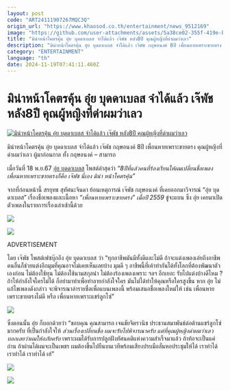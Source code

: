 ```yaml
---
layout: post
code: "ART24111907267MQC3Q"
origin_url: "https://www.khaosod.co.th/entertainment/news_9512169"
image: "https://github.com/user-attachments/assets/5a38ce02-355f-419e-bf5a-952f56f13aca"
title: "มิน่าหน้าโคตรคุ้น อุ๋ย บุดดาเบลส จำได้แล้ว เจ๊พัช หลัง8ปี คุณผู้หญิงที่ด่าผมว่าเลว"
description: "มิน่าหน้าโคตรคุ้น อุ๋ย บุดดาเบลส จำได้แล้ว เจ๊พัช กฤษอนงค์ 8ปี เพื่อนหายเพราะขายตรง คุณผู้หญิงที่ด่าผมว่าเลว ผู้มาก่อนกาล ทั้ง กฤษอนงค์ - สามารถ"
category: "ENTERTAINMENT"
language: "th"
date: 2024-11-19T07:41:11.460Z
---
```


# มิน่าหน้าโคตรคุ้น อุ๋ย บุดดาเบลส จำได้แล้ว เจ๊พัช หลัง8ปี คุณผู้หญิงที่ด่าผมว่าเลว

[![มิน่าหน้าโคตรคุ้น อุ๋ย บุดดาเบลส จำได้แล้ว เจ๊พัช หลัง8ปี คุณผู้หญิงที่ด่าผมว่าเลว](https://www.khaosod.co.th/wpapp/uploads/2024/11/ouijpach1911679998.jpg "มิน่าหน้าโคตรคุ้น อุ๋ย บุดดาเบลส จำได้แล้ว เจ๊พัช หลัง8ปี คุณผู้หญิงที่ด่าผมว่าเลว")](https://www.khaosod.co.th/wpapp/uploads/2024/11/ouijpach1911679998.jpg)

มิน่าหน้าโคตรคุ้น อุ๋ย บุดดาเบลส จำได้แล้ว เจ๊พัช กฤษอนงค์ 8ปี เพื่อนหายเพราะขายตรง คุณผู้หญิงที่ด่าผมว่าเลว ผู้มาก่อนกาล ทั้ง กฤษอนงค์ – สามารถ

เมื่อวันที่ 18 พ.ย.67 [อุ๋ย บุดดาเบลส](https://www.facebook.com/ouibuddhabless) โพสต์ล่าสุดว่า _“8ปีที่แล้วคนที่ร้องเรียนให้ผมเปลี่ยนชื่อเพลงเพื่อนหายเพราะขายตรงก็คือ เจ๊พัช นี่เอง มิน่า หน้าโคตรคุ้น”_

จากที่ก่อนหน้านี้ สรยุทธ สุทัศนะจินดา ย้อนเหตุการณ์ เจ๊พัช กฤษอนงค์ ที่เคยออกมาวิจารณ์ “อุ๋ย บุดดาเบลส” เรื่องชื่อเพลงและเนื้อหา _“เพื่อนหายเพราะขายตรง” เมื่อปี 2559_ ขู่จะแบน ซึ่ง อุ๋ย เคยมาเปิดตัวเพลงในรายการเรื่องเล่าเช้านี้ด้วย

[![](https://www.khaosod.co.th/wpapp/uploads/2024/11/ouijpach19116712.jpg)](https://www.khaosod.co.th/wpapp/uploads/2024/11/ouijpach19116712.jpg)

[![](https://www.khaosod.co.th/wpapp/uploads/2024/11/ouijpach1911672.jpg)](https://www.khaosod.co.th/wpapp/uploads/2024/11/ouijpach1911672.jpg)

ADVERTISEMENT

โดย เจ๊พัช โพสต์เฟซบุ๊กถึง อุ๋ย บุดดาเบลส ว่า “ทุกอาชีพมันมีทั้งดีและไม่ดี ถ้าจะแต่งเพลงเอ่ยถึงอาชีพคนอื่นก็ช่วยแต่งอีกมุมที่คุณอาจไม่เคยเห็นเลยบ้าง มุมดี ๆ อาชีพนี้ที่เค้าทำกันได้ทั้งโลกที่ต้องพัฒนาตัวเองก่อน ไม่ต้องใช้ทุน ไม่ต้องใช้นามสกุลนำ ไม่ต้องร้องเพลงเพราะ ฯลฯ อีกเยอะ รับไปแต่งบ้างดีไหม ? ถ้าให้กำลังใจใครไม่ได้ ก็อย่ามาทำเพื่อทำลายกำลังใจใคร มันไม่ได้ทำให้คุณหรือใครสูงขึ้น หาก อุ๋ย ไม่แก้ไขเพลงดังกล่าว จะพิจารณาล่ารายชื่อเพื่อแบนเพลงนี้ พร้อมเสนอชื่อเพลงใหม่ให้ เช่น เพื่อนหายเพราะขายตรงไม่ดี หรือ เพื่อนหายเพราะแชร์ลูกโซ่”

[![](https://www.khaosod.co.th/wpapp/uploads/2024/11/ouijpach1911674.jpg)](https://www.khaosod.co.th/wpapp/uploads/2024/11/ouijpach1911674.jpg)

ซึ่งตอนนั้น อุ๋ย ก็บอกด้วยว่า “ขอบคุณ คุณสามารถ เจนชัยจิตรวนิช ประธานสมาพันธ์ต่อต้านแชร์ลูกโซ่ มากครับ ที่เป็นกำลังใจให้ _ส่วนเรื่องเปลี่ยนชื่อ ผมจะรับไปพิจารณาครับ แต่ที่คุณผู้หญิงด่าผมว่าเลว บอกเลยว่าผมให้อภัยครับ_ เพราะผมได้รับการปลูกฝังทัศนคติแห่งความสำเร็จมาแล้ว ถ้าท้อจะเป็นแค่ถ่าน ถ้าผ่านได้ผมจะเป็นเพชร ผมต้องขึ้นไปยืนบนเวทีพร้อมเสียงปรบมือลั่นหอประชุมให้ได้ เราทำได้ เราทำได้ เราทำได้ เฮ่”

[![](https://www.khaosod.co.th/wpapp/uploads/2024/11/ouijpach1911674.jpg)](https://www.khaosod.co.th/wpapp/uploads/2024/11/ouijpach1911674.jpg)

[![](https://www.khaosod.co.th/wpapp/uploads/2024/11/ouijpach19116711.jpg)](https://www.khaosod.co.th/wpapp/uploads/2024/11/ouijpach19116711.jpg)